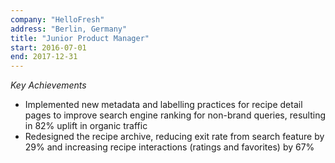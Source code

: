 ```yaml
---
company: "HelloFresh"
address: "Berlin, Germany"
title: "Junior Product Manager"
start: 2016-07-01
end: 2017-12-31
---
```

_Key Achievements_
* Implemented new metadata and labelling practices for recipe detail pages to improve search engine ranking for non-brand queries, resulting in 82% uplift in organic traffic
* Redesigned the recipe archive, reducing exit rate from search feature by 29% and increasing recipe interactions (ratings and favorites) by 67%